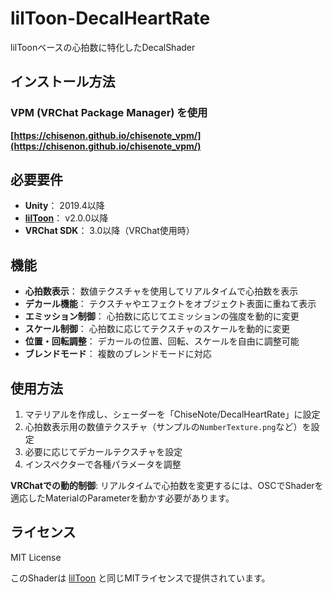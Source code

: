 # lilToon-DecalHeartRate

lilToonベースの心拍数に特化したDecalShader

## インストール方法

### VPM (VRChat Package Manager) を使用

**[https://chisenon.github.io/chisenote_vpm/](https://chisenon.github.io/chisenote_vpm/)**


## 必要要件

- **Unity**： 2019.4以降
- **[lilToon](https://lilxyzw.github.io/lilToon/)**： v2.0.0以降
- **VRChat SDK**： 3.0以降（VRChat使用時）

## 機能

- **心拍数表示**： 数値テクスチャを使用してリアルタイムで心拍数を表示
- **デカール機能**： テクスチャやエフェクトをオブジェクト表面に重ねて表示
- **エミッション制御**： 心拍数に応じてエミッションの強度を動的に変更
- **スケール制御**： 心拍数に応じてテクスチャのスケールを動的に変更
- **位置・回転調整**： デカールの位置、回転、スケールを自由に調整可能
- **ブレンドモード**： 複数のブレンドモードに対応

## 使用方法

1. マテリアルを作成し、シェーダーを「ChiseNote/DecalHeartRate」に設定
2. 心拍数表示用の数値テクスチャ（サンプルの`NumberTexture.png`など）を設定
3. 必要に応じてデカールテクスチャを設定
4. インスペクターで各種パラメータを調整

**VRChatでの動的制御**: リアルタイムで心拍数を変更するには、OSCでShaderを適応したMaterialのParameterを動かす必要があります。

## ライセンス

MIT License

このShaderは [lilToon](https://lilxyzw.github.io/lilToon/) と同じMITライセンスで提供されています。
